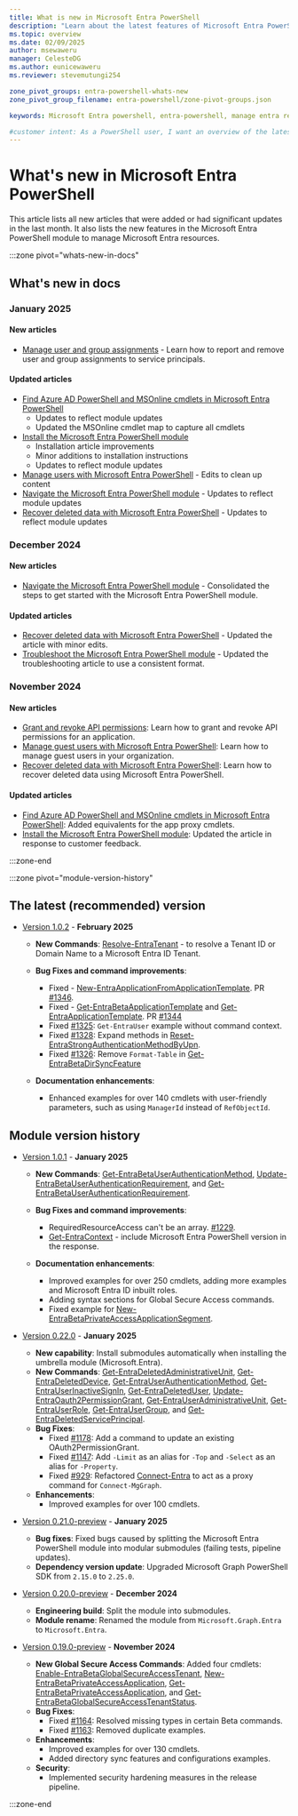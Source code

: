 ```yaml
---
title: What is new in Microsoft Entra PowerShell
description: "Learn about the latest features of Microsoft Entra PowerShell."
ms.topic: overview
ms.date: 02/09/2025
author: msewaweru
manager: CelesteDG
ms.author: eunicewaweru
ms.reviewer: stevemutungi254

zone_pivot_groups: entra-powershell-whats-new
zone_pivot_group_filename: entra-powershell/zone-pivot-groups.json

keywords: Microsoft Entra powershell, entra-powershell, manage entra resources using powershell, entra powershell new features, what's new in entra powershell

#customer intent: As a PowerShell user, I want an overview of the latest features of Microsoft Entra PowerShell module and all the related doc updates.
---
```


# What's new in Microsoft Entra PowerShell

This article lists all new articles that were added or had significant updates in the last month. It also lists the new features in the Microsoft Entra PowerShell module to manage Microsoft Entra resources.

:::zone pivot="whats-new-in-docs"

## What's new in docs

### January 2025

#### New articles

- [Manage user and group assignments](manage-user-group-assignment.md) - Learn how to report and remove user and group assignments to service principals.

#### Updated articles

- [Find Azure AD PowerShell and MSOnline cmdlets in Microsoft Entra PowerShell](azuread-powershell-to-entra-powershell-mapping.md)
  - Updates to reflect module updates
  - Updated the MSOnline cmdlet map to capture all cmdlets
- [Install the Microsoft Entra PowerShell module](installation.md)
  - Installation article improvements
  - Minor additions to installation instructions
  - Updates to reflect module updates
- [Manage users with Microsoft Entra PowerShell](manage-user.md) - Edits to clean up content
- [Navigate the Microsoft Entra PowerShell module](navigate-entraps.md) - Updates to reflect module updates
- [Recover deleted data with Microsoft Entra PowerShell](recover-deleted-data.md) - Updates to reflect module updates

### December 2024

#### New articles

- [Navigate the Microsoft Entra PowerShell module](navigate-entraps.md) - Consolidated the steps to get started with the Microsoft Entra PowerShell module.

#### Updated articles

- [Recover deleted data with Microsoft Entra PowerShell](recover-deleted-data.md) - Updated the article with minor edits.
- [Troubleshoot the Microsoft Entra PowerShell module](troubleshooting.md) - Updated the troubleshooting article to use a consistent format.

### November 2024

#### New articles

- [Grant and revoke API permissions](how-to-grant-revoke-api-permissions.md): Learn how to grant and revoke API permissions for an application.
- [Manage guest users with Microsoft Entra PowerShell](manage-guest-users.md): Learn how to manage guest users in your organization.
- [Recover deleted data with Microsoft Entra PowerShell](recover-deleted-data.md): Learn how to recover deleted data using Microsoft Entra PowerShell.

#### Updated articles

- [Find Azure AD PowerShell and MSOnline cmdlets in Microsoft Entra PowerShell](azuread-powershell-to-entra-powershell-mapping.md): Added equivalents for the app proxy cmdlets.
- [Install the Microsoft Entra PowerShell module](installation.md): Updated the article in response to customer feedback.

:::zone-end

:::zone pivot="module-version-history"

## The latest (recommended) version

- [Version 1.0.2][posh-1.0.2] - **February 2025**

  - **New Commands**: [Resolve-EntraTenant](/powershell/module/microsoft.entra/resolve-entratenant) - to resolve a Tenant ID or Domain Name to a Microsoft Entra ID Tenant.
  - **Bug Fixes and command improvements**:
    - Fixed - [New-EntraApplicationFromApplicationTemplate](/powershell/module/microsoft.entra/new-entraapplicationfromapplicationtemplate). PR [#1346](https://github.com/microsoftgraph/entra-powershell/pull/1346).
    - Fixed - [Get-EntraBetaApplicationTemplate](/powershell/module/microsoft.entra.beta/get-entrabetaapplicationtemplate) and [Get-EntraApplicationTemplate](/powershell/module/microsoft.entra/get-entraapplicationtemplate). PR [#1344](https://github.com/microsoftgraph/entra-powershell/pull/1344)
    - Fixed [#1325](https://github.com/microsoftgraph/entra-powershell/issues/1325): `Get-EntraUser` example without command context.
    - Fixed [#1328](https://github.com/microsoftgraph/entra-powershell/issues/1328): Expand methods in [Reset-EntraStrongAuthenticationMethodByUpn](/powershell/module/microsoft.entra/reset-entrastrongauthenticationmethodbyupn).
    - Fixed [#1326](https://github.com/microsoftgraph/entra-powershell/pull/1335): Remove `Format-Table` in [Get-EntraBetaDirSyncFeature](/powershell/module/microsoft.entra.beta/get-entrabetadirsyncfeature)

  - **Documentation enhancements**:
    - Enhanced examples for over 140 cmdlets with user-friendly parameters, such as using `ManagerId` instead of `RefObjectId`.

## Module version history

- [Version 1.0.1][posh-1.0.1] - **January 2025**

  - **New Commands**: [Get-EntraBetaUserAuthenticationMethod](/powershell/module/microsoft.entra.beta/get-entrabetauserauthenticationmethod), [Update-EntraBetaUserAuthenticationRequirement](/powershell/module/microsoft.entra.beta/update-entrabetauserauthenticationrequirement), and [Get-EntraBetaUserAuthenticationRequirement](/powershell/module/microsoft.entra.beta/get-entrabetauserauthenticationrequirement).
  - **Bug Fixes and command improvements**:
    - RequiredResourceAccess can't be an array. [#1229](https://github.com/microsoftgraph/entra-powershell/pull/1229).
    - [Get-EntraContext](/powershell/module/microsoft.entra/get-entracontext) - include Microsoft Entra PowerShell version in the response.

  - **Documentation enhancements**:
    - Improved examples for over 250 cmdlets, adding more examples and Microsoft Entra ID inbuilt roles.
    - Adding syntax sections for Global Secure Access commands.
    - Fixed example for [New-EntraBetaPrivateAccessApplicationSegment](/powershell/module/microsoft.entra.beta/new-entrabetaprivateaccessapplication).

- [Version 0.22.0][posh-0.22.0] - **January 2025**

  - **New capability**: Install submodules automatically when installing the umbrella module (Microsoft.Entra).
  - **New Commands**: [Get-EntraDeletedAdministrativeUnit](/powershell/module/microsoft.entra/get-entradeletedadministrativeunit), [Get-EntraDeletedDevice](/powershell/module/microsoft.entra/get-entradeleteddevice), [Get-EntraUserAuthenticationMethod](/powershell/module/microsoft.entra/get-entrauserauthenticationmethod), [Get-EntraUserInactiveSignIn](/powershell/module/microsoft.entra/get-entrauserinactivesignin), [Get-EntraDeletedUser](/powershell/module/microsoft.entra/get-entradeleteduser), [Update-EntraOauth2PermissionGrant](/powershell/module/microsoft.entra/update-entraoauth2permissiongrant), [Get-EntraUserAdministrativeUnit](/powershell/module/microsoft.entra/get-entrauseradministrativeunit), [Get-EntraUserRole](/powershell/module/microsoft.entra/get-entrauserrole), [Get-EntraUserGroup](/powershell/module/microsoft.entra/get-entrausergroup), and [Get-EntraDeletedServicePrincipal](/powershell/module/microsoft.entra/get-entradeletedserviceprincipal).
  - **Bug Fixes**:
    - Fixed [#1178](https://github.com/microsoftgraph/entra-powershell/issues/1178): Add a command to update an existing OAuth2PermissionGrant.
    - Fixed [#1147](https://github.com/microsoftgraph/entra-powershell/issues/1147): Add `-Limit` as an alias for `-Top` and `-Select` as an alias for `-Property`.
    - Fixed [#929](https://github.com/microsoftgraph/entra-powershell/issues/929): Refactored [Connect-Entra](/powershell/module/microsoft.entra/connect-entra) to act as a proxy command for `Connect-MgGraph`.
  - **Enhancements**:
    - Improved examples for over 100 cmdlets.

- [Version 0.21.0-preview][posh-0.21.0] - **January 2025**

  - **Bug fixes**: Fixed bugs caused by splitting the Microsoft Entra PowerShell module into modular submodules (failing tests, pipeline updates).  
  - **Dependency version update**: Upgraded Microsoft Graph PowerShell SDK from `2.15.0` to `2.25.0`.

- [Version 0.20.0-preview][posh-0.20.0] - **December 2024**

  - **Engineering build**: Split the module into submodules.
  - **Module rename**: Renamed the module from `Microsoft.Graph.Entra` to `Microsoft.Entra`.

- [Version 0.19.0-preview][posh-0.19.0] - **November 2024**

  - **New Global Secure Access Commands**: Added four cmdlets: [Enable-EntraBetaGlobalSecureAccessTenant](/powershell/module/microsoft.entra.beta/enable-entrabetaglobalsecureaccesstenant), [New-EntraBetaPrivateAccessApplication](/powershell/module/microsoft.entra.beta/new-entrabetaprivateaccessapplication), [Get-EntraBetaPrivateAccessApplication](/powershell/module/microsoft.entra.beta/get-entrabetaprivateaccessapplication), and [Get-EntraBetaGlobalSecureAccessTenantStatus](/powershell/module/microsoft.entra.beta/get-entrabetaglobalsecureaccesstenantstatus).
  - **Bug Fixes**:
    - Fixed [#1164](https://github.com/microsoftgraph/entra-powershell/issues/1164): Resolved missing types in certain Beta commands.
    - Fixed [#1163](https://github.com/microsoftgraph/entra-powershell/issues/1163): Removed duplicate examples.
  - **Enhancements**:
    - Improved examples for over 130 cmdlets.
    - Added directory sync features and configurations examples.
  - **Security**:
    - Implemented security hardening measures in the release pipeline.

:::zone-end

[assign-app-roles]: create-assign-app-roles.md
[cmdlet-map]: azuread-powershell-to-entra-powershell-mapping.md
[posh-1.0.2]: https://www.powershellgallery.com/packages/Microsoft.Entra/1.0.2
[posh-1.0.1]: https://www.powershellgallery.com/packages/Microsoft.Entra/1.0.1
[posh-0.22.0]: https://www.powershellgallery.com/packages/Microsoft.Entra/0.22.0
[posh-0.21.0]: https://www.powershellgallery.com/packages/Microsoft.Graph.Entra/0.21.0-preview
[posh-0.20.0]: https://www.powershellgallery.com/packages/Microsoft.Graph.Entra/0.20.0-preview
[posh-0.19.0]: https://www.powershellgallery.com/packages/Microsoft.Graph.Entra/0.19.0-preview
